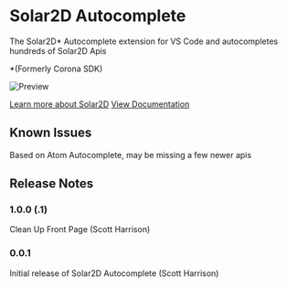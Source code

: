 # Solar2D Autocomplete

The Solar2D* Autocomplete extension for VS Code and autocompletes hundreds of Solar2D Apis

*(Formerly Corona SDK)

![Preview](https://i.ibb.co/mG3JYbS/preview.png)

[Learn more about Solar2D](https://solar2d.com)
[View Documentation](https://docs.coronalabs.com)


## Known Issues

Based on Atom Autocomplete, may be missing a few newer apis

## Release Notes

### 1.0.0 (.1)

Clean Up Front Page (Scott Harrison)

### 0.0.1

Initial release of Solar2D Autocomplete (Scott Harrison)
